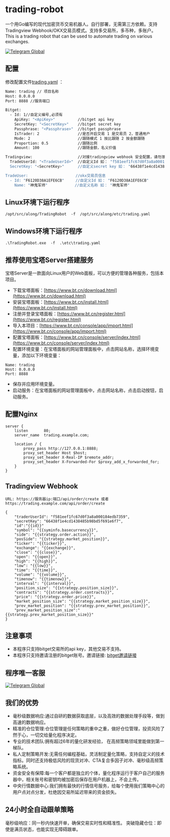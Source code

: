 # trading-robot
一个用Go编写的现代加密货币交易机器人。自行部署，无需第三方依赖。支持 Tradingview Webhook/OKX交易员模式。支持多交易所，多币种，多账户。
This is a trading robot that can be used to automate trading on various exchanges.

[![Telegram Global](https://img.shields.io/badge/telegram-global-blue.svg)](https://t.me/+SWTypVxPsQc2MWQ1)

## 配置

修改配置文件[trading.yaml](etc%2Ftrading.yaml) ：

```sh
Name: trading // 项目名称
Host: 0.0.0.0
Port: 8888 //服务端口

Bitget:
  - Id: 1//自定义编号,必须有
    ApiKey: "<ApiKey>"          //bitget api key
    SecretKey: "<SecretKey>"    //bitget secret key
    Passphrase: "<Passphrase>"  //bitget passphrase
    IsTrader: 2                 //是否开启交易 1 是交易员 2，普通用户
    Mode: 2                     //跟随模式 1 按比跟随 2 按金额跟随
    Proportion: 0.5             //跟随比例
    Amount: 100                 //跟随金额，名义价值

Tradingview:                    //对接tradingview webhook 安全配置，请勿泄露
  TradeUserId: "<TradeUserId>"  //自定义Id 如： "f581eef1fc67d0f3a8a000184edb7359  (https://www.okx.com/zh-hans/copy-trading/account/F6120D38A1EFE6CB?tab=swap)
  SecretKey: "<SecretKey>"      //自定义secret key 如： "66438f1e4cd1438485b98bd5f691e6f7"

TradeUser:                     //okx交易员信息
  - Id: "F6120D38A1EFE6CB"     //自定义Id 如： "F6120D38A1EFE6CB"
    Name: "神鬼军师"            //自定义名称 如： "神鬼军师"
```

    
## Linux环境下运行程序
```
/opt/src/along/TradingRobot  -f  /opt/src/along/etc/trading.yaml
```

## Windows环境下运行程序
```
.\TradingRobot.exe  -f  .\etc\trading.yaml
```

## 推荐使用宝塔Server搭建服务

宝塔Server是一款面向Linux用户的Web面板，可以方便的管理各种服务，包括本项目。

- 下载宝塔面板：[https://www.bt.cn/download.html](https://www.bt.cn/download.html)
- 安装宝塔面板：[https://www.bt.cn/install.html](https://www.bt.cn/install.html)
- 注册并登录宝塔面板：[https://www.bt.cn/register.html](https://www.bt.cn/register.html)
- 导入本项目：[https://www.bt.cn/console/app/import.html](https://www.bt.cn/console/app/import.html)
- 配置宝塔面板：[https://www.bt.cn/console/server/index.html](https://www.bt.cn/console/server/index.html)
- 配置环境变量：在宝塔面板的网站管理面板中，点击网站名称，选择环境变量，添加以下环境变量：
```
Name: trading
Host: 0.0.0.0
Port: 8888
```
- 保存并应用环境变量。
- 启动服务：在宝塔面板的网站管理面板中，点击网站名称，点击启动按钮，启动服务。


## 配置Nginx
```
server {
    listen       80;
    server_name  trading.example.com;

    location / {
        proxy_pass http://127.0.0.1:8888;
        proxy_set_header Host $host;
        proxy_set_header X-Real-IP $remote_addr;
        proxy_set_header X-Forwarded-For $proxy_add_x_forwarded_for;
    }
}
```

## Tradingview Webhook

```
URL: https://服务器ip:端口/api/order/create 或者 https://trading.example.com/api/order/create

{
    "traderUserId": "f581eef1fc67d0f3a8a000184edb7359",
    "secretKey": "66438f1e4cd1438485b98bd5f691e6f7",
    "id":"{{id}}"
    "symbol": "{{syminfo.basecurrency}}",
    "side": "{{strategy.order.action}}",
    "posSide": "{{strategy.market_position}}",
    "ticker": "{{ticker}}",
    "exchange": "{{exchange}}",
    "close": "{{close}}",
    "open": "{{open}}",
    "high": "{{high}}",
    "low": "{{low}}",
    "time": "{{time}}",
    "volume": "{{volume}}",
    "timenow": "{{timenow}}",
    "interval": "{{interval}}",
    "position_size": "{{strategy.position_size}}",
    "contracts": "{{strategy.order.contracts}}",
    "price": "{{strategy.order.price}}",
    "market_position_size": "{{strategy.market_position_size}}",
    "prev_market_position": "{{strategy.prev_market_position}}",
    "prev_market_position_size":"{{strategy.prev_market_position_size}}"
}
```

## 注意事项
- 本程序只支持bitget交易所的api key，其他交易不支持。
- 本程序只支持邀请注册的bitget账号。邀请链接: [bitget邀请链接](https://partner.bitget.fit/bg/SFK4GR)

## 程序唯一客服 

[![Telegram Global](https://img.shields.io/badge/telegram-global-blue.svg)](https://t.me/+SWTypVxPsQc2MWQ1)

## 我们的优势
- 毫秒级数据响应:通过自研的数据获取底层，以及高效的数据处理手段等，做到高速的数据响应。
- 精准的仓位管理:仓位管理是任何策略的重中之重，做好仓位管理，投资风险了然于心，一切交给量化程序决定。
- 专业的技术团队:拥有超过6年的量化研发经验， 在高频策略领域里能做到第一梯队。
- 私人定制策略开发:无需任何编程基础，灵活制定量化策略，支持自定义的技术指标。同时还支持极低风险的现货对冲、CTA复合多因子对冲、毫秒级高频策略系统。
- 资金安全有保障:每一个客户都是独立的个体，量化程序运行于客户自己的服务器中，相关账号和密钥均被加密后保存在用户机器上，不会上传。
- 中央行情数据中心:我们拥有最快的行情信号服务，给每个使用我们策略中心的用户点对点分发，杜绝因交易所延迟带来的资金损失。

## 24小时全自动跟单策略
毫秒级响应：同一秒内快速开单，确保交易实时性和精准性。
突破隐藏仓位：即使是满员状态，也能实现无障碍跟单。